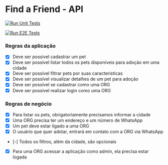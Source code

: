 # Find a Friend - API

[![Run Unit Tests](https://github.com/LucieneFagundes/find-a-friend-api/actions/workflows/run-unit-tests.yml/badge.svg)](https://github.com/LucieneFagundes/find-a-friend-api/actions/workflows/run-unit-tests.yml)

[![Run E2E Tests](https://github.com/LucieneFagundes/find-a-friend-api/actions/workflows/run-e2e-tests.yml/badge.svg)](https://github.com/LucieneFagundes/find-a-friend-api/actions/workflows/run-e2e-tests.yml)
### Regras da aplicação

- [x] Deve ser possível cadastrar um pet
- [x] Deve ser possível listar todos os pets disponíveis para adoção em uma cidade
- [x] Deve ser possível filtrar pets por suas características
- [x] Deve ser possível visualizar detalhes de um pet para adoção
- [x] Deve ser possível se cadastrar como uma ORG
- [x] Deve ser possível realizar login como uma ORG

### Regras de negócio

- [x] Para listar os pets, obrigatoriamente precisamos informar a cidade
- [x] Uma ORG precisa ter um endereço e um número de WhatsApp
- [x] Um pet deve estar ligado a uma ORG
- [x] O usuário que quer adotar, entrará em contato com a ORG via WhatsApp
- [-] Todos os filtros, além da cidade, são opcionais
- [x] Para uma ORG acessar a aplicação como admin, ela precisa estar logada